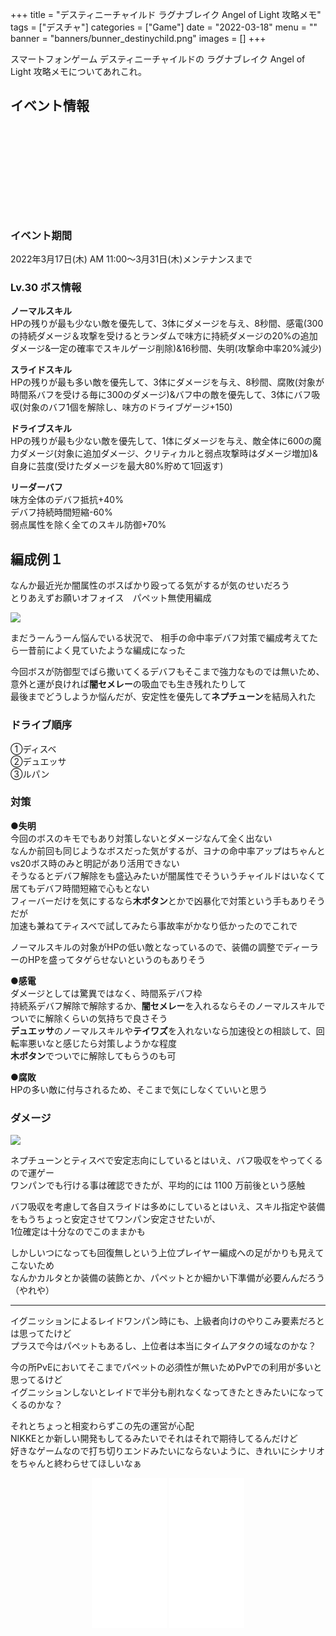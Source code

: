 +++
title = "デスティニーチャイルド ラグナブレイク Angel of Light 攻略メモ"
tags = ["デスチャ"]
categories = ["Game"]
date = "2022-03-18"
menu = ""
banner = "banners/bunner_destinychild.png"
images = []
+++

スマートフォンゲーム デスティニーチャイルドの ラグナブレイク Angel of Light 攻略メモについてあれこれ。  

<!--more-->

## イベント情報
<div class="iframely-embed"><div class="iframely-responsive" style="height: 140px; padding-bottom: 0;"><a href="https://news.destiny-child.jp/?p=5438" data-iframely-url="//iframely.net/Im82ZZe?card=small"></a></div></div><script async src="//iframely.net/embed.js" charset="utf-8"></script>

### イベント期間  
2022年3月17日(木) AM 11:00～3月31日(木)メンテナンスまで  

### Lv.30 ボス情報
**ノーマルスキル**  
HPの残りが最も少ない敵を優先して、3体にダメージを与え、8秒間、感電(300の持続ダメージ＆攻撃を受けるとランダムで味方に持続ダメージの20%の追加ダメージ&一定の確率でスキルゲージ削除)&16秒間、失明(攻撃命中率20%減少)  

**スライドスキル**  
HPの残りが最も多い敵を優先して、3体にダメージを与え、8秒間、腐敗(対象が時間系バフを受ける毎に300のダメージ)&バフ中の敵を優先して、3体にバフ吸収(対象のバフ1個を解除し、味方のドライブゲージ+150)

**ドライブスキル**  
HPの残りが最も少ない敵を優先して、1体にダメージを与え、敵全体に600の魔力ダメージ(対象に追加ダメージ、クリティカルと弱点攻撃時はダメージ増加)&自身に芸度(受けたダメージを最大80%貯めて1回返す)  

**リーダーバフ**  
味方全体のデバフ抵抗+40%  
デバフ持続時間短縮-60%  
弱点属性を除く全てのスキル防御+70%  

## 編成例１
なんか最近光か闇属性のボスばかり殴ってる気がするが気のせいだろう  
とりあえずお願いオフォイス　パペット無使用編成  

<img src="/images/2022/destiny-child-lb/lb29-1.png" />  

まだうーんうーん悩んでいる状況で、
相手の命中率デバフ対策で編成考えてたら一昔前によく見ていたような編成になった  

今回ボスが防御型でばら撒いてくるデバフもそこまで強力なものでは無いため、意外と運が良ければ**闇セメレー**の吸血でも生き残れたりして  
最後までどうしようか悩んだが、安定性を優先して**ネプチューン**を結局入れた  

### ドライブ順序  
①ディスベ  
②デュエッサ  
③ルパン  

### 対策  
**●失明**  
今回のボスのキモでもあり対策しないとダメージなんて全く出ない  
なんか前回も同じようなボスだった気がするが、ヨナの命中率アップはちゃんとvs20ボス時のみと明記があり活用できない  
そうなるとデバフ解除をも盛込みたいが闇属性でそういうチャイルドはいなくて居てもデバフ時間短縮で心もとない  
フィーバーだけを気にするなら**木ボタン**とかで凶暴化で対策という手もありそうだが  
加速も兼ねてティスベで試してみたら事故率がかなり低かったのでこれで  

ノーマルスキルの対象がHPの低い敵となっているので、装備の調整でディーラーのHPを盛ってタゲらせないというのもありそう  

**●感電**  
ダメージとしては驚異ではなく、時間系デバフ枠  
持続系デバフ解除で解除するか、**闇セメレー**を入れるならそのノーマルスキルでついでに解除くらいの気持ちで良さそう  
**デュエッサ**のノーマルスキルや**テイワズ**を入れないなら加速役との相談して、回転率悪いなと感じたら対策しようかな程度  
**木ボタン**でついでに解除してもらうのも可  

**●腐敗**  
HPの多い敵に付与されるため、そこまで気にしなくていいと思う  

### ダメージ
<img src="/images/2022/destiny-child-lb/lb29-2.png" />  

ネプチューンとティスベで安定志向にしているとはいえ、バフ吸収をやってくるので運ゲー  
ワンパンでも行ける事は確認できたが、平均的には 1100 万前後という感触  

バフ吸収を考慮して各自スライドは多めにしているとはいえ、スキル指定や装備をもうちょっと安定させてワンパン安定させたいが、  
1位確定は十分なのでこのままかも  

しかしいつになっても回復無しという上位プレイヤー編成への足がかりも見えてこないため  
なんかカルタとか装備の装飾とか、パペットとか細かい下準備が必要んんだろう（やれや）  

---

イグニッションによるレイドワンパン時にも、上級者向けのやりこみ要素だろとは思ってたけど  
プラスで今はパペットもあるし、上位者は本当にタイムアタクの域なのかな？  

今の所PvEにおいてそこまでパペットの必須性が無いためPvPでの利用が多いと思ってるけど  
イグニッションしないとレイドで半分も削れなくなってきたときみたいになってくるのかな？  

それとちょっと相変わらずこの先の運営が心配  
NIKKEとか新しい開発もしてるみたいでそれはそれで期待してるんだけど  
好きなゲームなので打ち切りエンドみたいにならないように、きれいにシナリオをちゃんと終わらせてほしいなぁ  

<div style="text-align: center;;">
<iframe style="width:120px;height:240px;" marginwidth="0" marginheight="0" scrolling="no" frameborder="0" src="//rcm-fe.amazon-adsystem.com/e/cm?lt1=_blank&bc1=FFFFFF&IS2=1&bg1=FFFFFF&fc1=000000&lc1=0000FF&t=sinokyoufu-22&language=ja_JP&o=9&p=8&l=as4&m=amazon&f=ifr&ref=as_ss_li_til&asins=4047353116&linkId=e8edd32f2a7e786d468bcce4a0dcd150"></iframe>
<iframe style="width:120px;height:240px;" marginwidth="0" marginheight="0" scrolling="no" frameborder="0" src="//rcm-fe.amazon-adsystem.com/e/cm?lt1=_blank&bc1=FFFFFF&IS2=1&bg1=FFFFFF&fc1=000000&lc1=0000FF&t=sinokyoufu-22&language=ja_JP&o=9&p=8&l=as4&m=amazon&f=ifr&ref=as_ss_li_til&asins=4040650107&linkId=4652206e494b4ccfe74d137f5db13ff8"></iframe>
</div>
